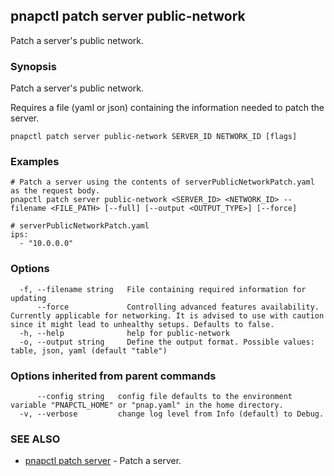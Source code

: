 ## pnapctl patch server public-network

Patch a server's public network.

### Synopsis

Patch a server's public network.
	
Requires a file (yaml or json) containing the information needed to patch the server.

```
pnapctl patch server public-network SERVER_ID NETWORK_ID [flags]
```

### Examples

```
# Patch a server using the contents of serverPublicNetworkPatch.yaml as the request body.
pnapctl patch server public-network <SERVER_ID> <NETWORK_ID> --filename <FILE_PATH> [--full] [--output <OUTPUT_TYPE>] [--force]

# serverPublicNetworkPatch.yaml
ips:
  - "10.0.0.0"
```

### Options

```
  -f, --filename string   File containing required information for updating
      --force             Controlling advanced features availability. Currently applicable for networking. It is advised to use with caution since it might lead to unhealthy setups. Defaults to false.
  -h, --help              help for public-network
  -o, --output string     Define the output format. Possible values: table, json, yaml (default "table")
```

### Options inherited from parent commands

```
      --config string   config file defaults to the environment variable "PNAPCTL_HOME" or "pnap.yaml" in the home directory.
  -v, --verbose         change log level from Info (default) to Debug.
```

### SEE ALSO

* [pnapctl patch server](pnapctl_patch_server.md)	 - Patch a server.

